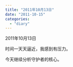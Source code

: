 ```yaml
---
title: "2011年10月13日"
date: "2011-10-15"
categories: 
  - "diary"
---
```


2011年10月13日

时间一天天逼近，我感到有压力。

今天继续分析守护者的核心。
